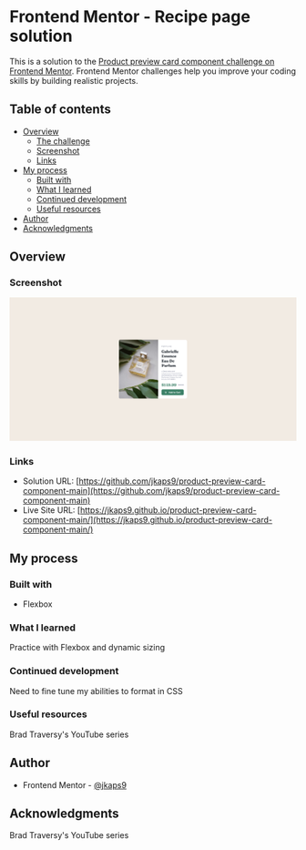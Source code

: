 # Frontend Mentor - Recipe page solution

This is a solution to the [Product preview card component challenge on Frontend Mentor](https://www.frontendmentor.io/challenges/product-preview-card-component-GO7UmttRfa). Frontend Mentor challenges help you improve your coding skills by building realistic projects. 

## Table of contents

- [Overview](#overview)
  - [The challenge](#the-challenge)
  - [Screenshot](#screenshot)
  - [Links](#links)
- [My process](#my-process)
  - [Built with](#built-with)
  - [What I learned](#what-i-learned)
  - [Continued development](#continued-development)
  - [Useful resources](#useful-resources)
- [Author](#author)
- [Acknowledgments](#acknowledgments)

## Overview

### Screenshot

![](./images/screenshot.png)

### Links

- Solution URL: [https://github.com/jkaps9/product-preview-card-component-main](https://github.com/jkaps9/product-preview-card-component-main)
- Live Site URL: [https://jkaps9.github.io/product-preview-card-component-main/](https://jkaps9.github.io/product-preview-card-component-main/)

## My process

### Built with

- Flexbox

### What I learned

Practice with Flexbox and dynamic sizing

### Continued development

Need to fine tune my abilities to format in CSS

### Useful resources

Brad Traversy's YouTube series

## Author

- Frontend Mentor - [@jkaps9](https://www.frontendmentor.io/profile/jkaps9)

## Acknowledgments

Brad Traversy's YouTube series
